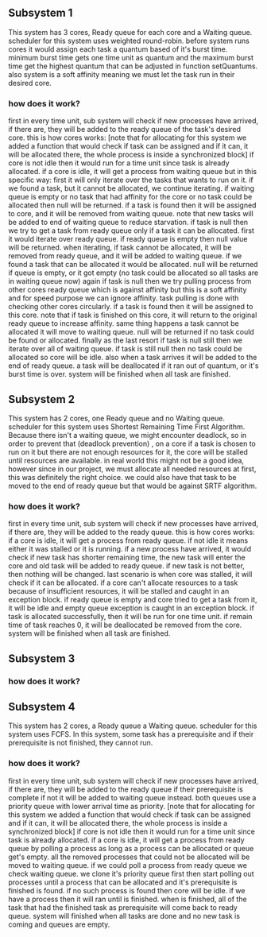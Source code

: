 ## Subsystem 1
This system has 3 cores, Ready queue for each core and a Waiting queue. scheduler for this system uses weighted round-robin. before system runs cores it would assign each task a quantum based of it's burst time. minimum burst time gets one time unit as quantum and the maximum burst time get the highest quantum that can be adjusted in function setQuantums. also system is a soft affinity meaning we must let the task run in their desired core.
### how does it work?
first in every time unit, sub system will check if new processes have arrived, if there are, they will be added to the ready queue of the task's desired core.
this is how cores works:
[note that for allocating for this system we added a function that would check if task can be assigned and if it can, it will be allocated there, the whole process is inside a synchronized block]
if core is not idle then it would run for a time unit since task is already allocated.
if a core is idle, it will get a process from waiting queue but in this specific way: first it will only iterate over the tasks that wants to run on it. if we found a task, but it cannot be allocated, we continue iterating. if waiting queue is empty or no task that had affinity for the core or no task could be allocated then null will be returned. if a task is found then it will be assigned to core, and it will be removed from waiting queue. note that new tasks will be added to end of waiting queue to reduce starvation.
if task is null then we try to get a task from ready queue only if a task it can be allocated. first it would iterate over ready queue. if ready queue is empty then null value will be returned. when iterating, if task cannot be allocated, it will be removed from ready queue, and it will be added to waiting queue. if we found a task that can be allocated it would be allocated. null will be returned if queue is empty, or it got empty (no task could be allocated so all tasks are in waiting queue now)
again if task is null then we try pulling process from other cores ready queue which is against affinity but this is a soft affinity and for speed purpose we can ignore affinity. task pulling is done with checking other cores circularly. if a task is found then it will be assigned to this core. note that if task is finished on this core, it will return to the original ready queue to increase affinity. same thing happens a task cannot be allocated it will move to waiting queue. null will be returned if no task could be found or allocated.
finally as the last resort if task is null still then we iterate over all of waiting queue.
if task is still null then no task could be allocated so core will be idle.
also when a task arrives it will be added to the end of ready queue.
a task will be deallocated if it ran out of quantum, or it's burst time is over.
system will be finished when all task are finished.

## Subsystem 2
This system has 2 cores, one Ready queue and no Waiting queue. scheduler for this system uses Shortest Remaining Time First Algorithm. Because there isn't a waiting queue, we might encounter deadlock, so in order to prevent that (deadlock prevention) , on a core if a task is chosen to run on it but there are not enough resources for it, the core will be stalled until resources are available. in real world this might not be a good idea, however since in our project, we must allocate all needed resources at first, this was definitely the right choice. we could also have that task to be moved to the end of ready queue but that would be against SRTF algorithm.
### how does it work?
first in every time unit, sub system will check if new processes have arrived, if there are, they will be added to the ready queue.
this is how cores works:
if a core is idle, it will get a process from ready queue.
if not idle it means either it was stalled or it is running.
if a new process have arrived, it would check if new task has shorter remaining time, the new task will enter the core and old task will be added to ready queue. if new task is not better, then nothing will be changed.
last scenario is when core was stalled, it will check if it can be allocated.
if a core can't allocate resources to a task because of insufficient resources, it will be stalled and caught in an exception block.
if ready queue is empty and core tried to get a task from it, it will be idle and empty queue exception is caught in an exception block.
if task is allocated successfully, then it will be run for one time unit.
if remain time of task reaches 0, it will be deallocated be removed from the core.
system will be finished when all task are finished.

## Subsystem 3

### how does it work?

## Subsystem 4
This system has 2 cores, a Ready queue a Waiting queue. scheduler for this system uses FCFS. In this system, some task has a prerequisite and if their prerequisite is not finished, they cannot run.

### how does it work?
first in every time unit, sub system will check if new processes have arrived, if there are, they will be added to the ready queue if their prerequisite is complete
if not it will be added to waiting queue instead. both queues use a priority queue with lower arrival time as priority.
[note that for allocating for this system we added a function that would check if task can be assigned and if it can, it will be allocated there, the whole process is inside a synchronized block]
if core is not idle then it would run for a time unit since task is already allocated.
if a core is idle, it will get a process from ready queue by polling a process as long as a process can be allocated or queue get's empty. all the removed processes that could not be allocated will be moved to waiting queue. if we could poll a process from ready queue we check waiting queue. we clone it's priority queue first then start polling out processes until a process that can be allocated and it's prerequisite is finished is found. if no such process is found then core will be idle. if we have a process then it will ran until is finished. when is finished, all of the task that had the finished task as prerequisite will come back to ready queue. system will finished when all tasks are done and no new task is coming and queues are empty.